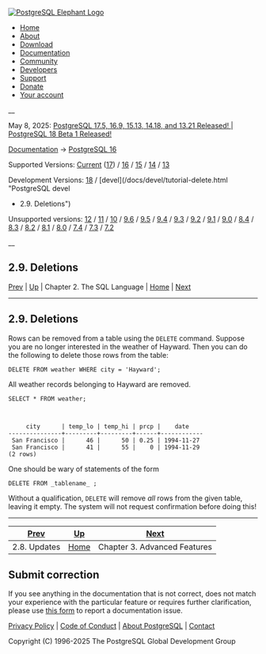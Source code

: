 [ ![PostgreSQL Elephant Logo](/media/img/about/press/elephant.png) ](/)

  * [Home](/ "Home")
  * [About](/about/ "About")
  * [Download](/download/ "Download")
  * [Documentation](/docs/ "Documentation")
  * [Community](/community/ "Community")
  * [Developers](/developer/ "Developers")
  * [Support](/support/ "Support")
  * [Donate](/about/donate/ "Donate")
  * [Your account](/account/ "Your account")

__

May 8, 2025: [ PostgreSQL 17.5, 16.9, 15.13, 14.18, and 13.21 Released! ](/about/news/postgresql-175-169-1513-1418-and-1321-released-3072/) | [ PostgreSQL 18 Beta 1 Released! ](/about/news/postgresql-18-beta-1-released-3070/)

[Documentation](/docs/ "Documentation") -> [PostgreSQL
16](/docs/16/index.html)

Supported Versions: [Current](/docs/current/tutorial-delete.html "PostgreSQL
17 - 2.9. Deletions") ([17](/docs/17/tutorial-delete.html "PostgreSQL 17 -
2.9. Deletions")) / [16](/docs/16/tutorial-delete.html "PostgreSQL 16 -
2.9. Deletions") / [15](/docs/15/tutorial-delete.html "PostgreSQL 15 -
2.9. Deletions") / [14](/docs/14/tutorial-delete.html "PostgreSQL 14 -
2.9. Deletions") / [13](/docs/13/tutorial-delete.html "PostgreSQL 13 -
2.9. Deletions")

Development Versions: [18](/docs/18/tutorial-delete.html "PostgreSQL 18 -
2.9. Deletions") / [devel](/docs/devel/tutorial-delete.html "PostgreSQL devel
- 2.9. Deletions")

Unsupported versions: [12](/docs/12/tutorial-delete.html "PostgreSQL 12 -
2.9. Deletions") / [11](/docs/11/tutorial-delete.html "PostgreSQL 11 -
2.9. Deletions") / [10](/docs/10/tutorial-delete.html "PostgreSQL 10 -
2.9. Deletions") / [9.6](/docs/9.6/tutorial-delete.html "PostgreSQL 9.6 -
2.9. Deletions") / [9.5](/docs/9.5/tutorial-delete.html "PostgreSQL 9.5 -
2.9. Deletions") / [9.4](/docs/9.4/tutorial-delete.html "PostgreSQL 9.4 -
2.9. Deletions") / [9.3](/docs/9.3/tutorial-delete.html "PostgreSQL 9.3 -
2.9. Deletions") / [9.2](/docs/9.2/tutorial-delete.html "PostgreSQL 9.2 -
2.9. Deletions") / [9.1](/docs/9.1/tutorial-delete.html "PostgreSQL 9.1 -
2.9. Deletions") / [9.0](/docs/9.0/tutorial-delete.html "PostgreSQL 9.0 -
2.9. Deletions") / [8.4](/docs/8.4/tutorial-delete.html "PostgreSQL 8.4 -
2.9. Deletions") / [8.3](/docs/8.3/tutorial-delete.html "PostgreSQL 8.3 -
2.9. Deletions") / [8.2](/docs/8.2/tutorial-delete.html "PostgreSQL 8.2 -
2.9. Deletions") / [8.1](/docs/8.1/tutorial-delete.html "PostgreSQL 8.1 -
2.9. Deletions") / [8.0](/docs/8.0/tutorial-delete.html "PostgreSQL 8.0 -
2.9. Deletions") / [7.4](/docs/7.4/tutorial-delete.html "PostgreSQL 7.4 -
2.9. Deletions") / [7.3](/docs/7.3/tutorial-delete.html "PostgreSQL 7.3 -
2.9. Deletions") / [7.2](/docs/7.2/tutorial-delete.html "PostgreSQL 7.2 -
2.9. Deletions")

__

2.9. Deletions  
---  
[Prev](tutorial-update.html "2.8. Updates")  | [Up](tutorial-sql.html "Chapter 2. The SQL Language") | Chapter 2. The SQL Language | [Home](index.html "PostgreSQL 16.9 Documentation") |  [Next](tutorial-advanced.html "Chapter 3. Advanced Features")  
  
* * *

## 2.9. Deletions #

Rows can be removed from a table using the `DELETE` command. Suppose you are
no longer interested in the weather of Hayward. Then you can do the following
to delete those rows from the table:

    
    
    DELETE FROM weather WHERE city = 'Hayward';
    

All weather records belonging to Hayward are removed.

    
    
    SELECT * FROM weather;
    
    
    
         city      | temp_lo | temp_hi | prcp |    date
    ---------------+---------+---------+------+------------
     San Francisco |      46 |      50 | 0.25 | 1994-11-27
     San Francisco |      41 |      55 |    0 | 1994-11-29
    (2 rows)
    

One should be wary of statements of the form

    
    
    DELETE FROM _tablename_ ;
    

Without a qualification, `DELETE` will remove _all_ rows from the given table,
leaving it empty. The system will not request confirmation before doing this!

* * *

[Prev](tutorial-update.html "2.8. Updates")  | [Up](tutorial-sql.html "Chapter 2. The SQL Language") |  [Next](tutorial-advanced.html "Chapter 3. Advanced Features")  
---|---|---  
2.8. Updates  | [Home](index.html "PostgreSQL 16.9 Documentation") |  Chapter 3. Advanced Features  
  
## Submit correction

If you see anything in the documentation that is not correct, does not match
your experience with the particular feature or requires further clarification,
please use [this form](/account/comments/new/16/tutorial-delete.html/) to
report a documentation issue.

[Privacy Policy](/about/privacypolicy) | [Code of Conduct](/about/policies/coc/) | [About PostgreSQL](/about/) | [Contact](/about/contact/)  

Copyright (C) 1996-2025 The PostgreSQL Global Development Group

